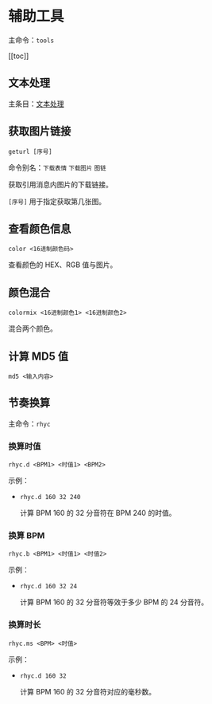 # 辅助工具

主命令：`tools`

[[toc]]

## 文本处理

主条目：[文本处理](./text/)

## 获取图片链接

```
geturl [序号]
```

命令别名：`下载表情` `下载图片` `图链`

获取引用消息内图片的下载链接。

`[序号]` 用于指定获取第几张图。

## 查看颜色信息

```
color <16进制颜色码>
```

查看颜色的 HEX、RGB 值与图片。

## 颜色混合

```
colormix <16进制颜色1> <16进制颜色2>
```

混合两个颜色。

## 计算 MD5 值

```
md5 <输入内容>
```

## 节奏换算

主命令：`rhyc`

### 换算时值

```
rhyc.d <BPM1> <时值1> <BPM2>
```

示例：

- `rhyc.d 160 32 240`

  计算 BPM 160 的 32 分音符在 BPM 240 的时值。

### 换算 BPM

```
rhyc.b <BPM1> <时值1> <时值2>
```

示例：

- `rhyc.d 160 32 24`

  计算 BPM 160 的 32 分音符等效于多少 BPM 的 24 分音符。

### 换算时长

```
rhyc.ms <BPM> <时值>
```

示例：

- `rhyc.d 160 32`

  计算 BPM 160 的 32 分音符对应的毫秒数。